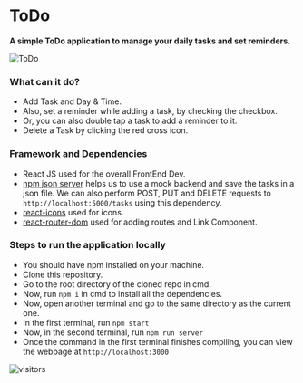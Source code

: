 # ToDo
**A simple ToDo application to manage your daily tasks and set reminders.**

![ToDo](https://user-images.githubusercontent.com/56157418/116068137-879e9b80-a6a7-11eb-9653-a2790f9bd41d.gif)


### What can it do?
- Add Task and Day & Time.
- Also, set a reminder while adding a task, by checking the checkbox.
- Or, you can also double tap a task to add a reminder to it.
- Delete a Task by clicking the red cross icon.

### Framework and Dependencies
- React JS used for the overall FrontEnd Dev.
- [npm json server](https://www.npmjs.com/package/json-server) helps us to use a mock backend and save the tasks in a json file. We can also perform POST, PUT and DELETE requests to `http://localhost:5000/tasks` using this dependency.
- [react-icons](https://www.npmjs.com/package/react-icons) used for icons.
- [react-router-dom](https://www.npmjs.com/package/react-router-dom) used for adding routes and Link Component.

### Steps to run the application locally
- You should have npm installed on your machine.
- Clone this repository.
- Go to the root directory of the cloned repo in cmd.
- Now, run `npm i` in cmd to install all the dependencies.
- Now, open another terminal and go to the same directory as the current one.
- In the first terminal, run `npm start`
- Now, in the second terminal, run `npm run server`
- Once the command in the first terminal finishes compiling, you can view the webpage at `http://localhost:3000`

![visitors](https://visitor-badge.glitch.me/badge?page_id=darshanhande11.ToDo)
